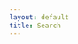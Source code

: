 ```yaml
---
layout: default
title: Search
---
```


<p id="search-results-header"></p>
<ul id="search-results-list"></ul>

<script>
{
let sections={
{% for document in site.documents -%}
{% if document.layout == "section" -%}
{% assign document_name=document.path|strip_html|strip_newlines|split : "/" | last -%}
{% assign document_name=document_name |split : "." | first -%}
"{{document_name}}":{ "number": {{document.number|strip_html|strip_newlines|jsonify}},"url":{{document.url|strip_html|strip_newlines|jsonify}} },
{% endif -%}
{% endfor -%}
};

let itemIndex={
{% assign maxComments=0 -%}
{% assign maxTranslations=0 -%}
{% for document in site.documents -%}
  {% if document.layout == "item" -%}
    {% assign section_name=document.path|strip_html|strip_newlines|split : "/" | first -%}
    {% assign section_name=section_name|slice:1,section_name.size -%}
    {% if document.comments.size > maxComments -%}
    {% assign maxComments=document.comments.size -%}
    {% endif -%}
    {% if document.translations.size > maxTranslations -%}
    {% assign maxTranslations=document.translations.size -%}
    {% endif -%}
    
    "{{ document.url |slugify }}":{
    "number": {{ document.number|strip_html|strip_newlines|jsonify }},
    "url":"{{site.baseurl}}{{ document.url}}",
    "section-key":{{ section_name|jsonify }},
    "content":{{ document.content | strip_html | strip_newlines | jsonify }}, 
    "comments":[
    {% for comment in document.comments -%}
    {"author":{{ comment.author|strip_html|strip_newlines|jsonify }},"date":"{{comment.date}}","text":{{ comment.comment|strip_html|strip_newlines|jsonify }} }
    {% unless forloop.last %},{% endunless -%}
    {% endfor -%}
    ],
    "translations":[
    {% for translation in document.translations -%}
    { "language" : {{ translation[0] |strip_html|strip_newlines|jsonify }}, "text":{{ translation[1]|strip_html|strip_newlines|jsonify }} }
    {% unless forloop.last -%},{% endunless -%}
    {% endfor -%}
    ]
    }
    {% unless forloop.last -%},{% endunless -%}
  {% endif -%}
{% endfor -%}
};

let maxComments={{maxComments}};
let maxTranslations={{maxTranslations}};

runSearch(itemIndex,sections,maxComments,maxTranslations);
}
</script>
